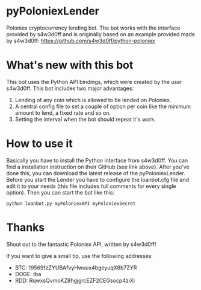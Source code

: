 # pyPoloniexLender
Poloniex cryptocurrency lending bot. The bot works with the interface provided by s4w3d0ff and is originally based on an example provided made by s4w3d0ff: https://github.com/s4w3d0ff/python-poloniex

# What's new with this bot
This bot uses the Python API bindings, which were created by the user s4w3d0ff. This bot includes two major advantages:

1. Lending of any coin which is allowed to be lended on Poloniex.
2. A central config file to set a couple of option per coin like the minimum amount to lend, a fixed rate and so on.
3. Setting the interval when the bot should repeat it's work.

# How to use it
Basically you have to install the Python interface from s4w3d0ff. You can find a installation instruction on their GitHub (see link above). After you've done this, you can download the latest release of the pyPoloniexLender. Before you start the Lender you have to configure the loanbot.cfg file and edit it to your needs (this file includes full comments for every single option). Then you can start the bot like this:
```
python loanbot.py myPoloniexAPI myPoloniexSecret
```

# Thanks
Shout out to the fantastic Poloniex API, written by s4w3d0ff!

If you want to give a small tip, use the following addresses:
* BTC: 19569fzZYUBAfvyHwuux4bgeyuqX8b7ZYR
* DOGE: tba
* RDD: RqwxsQvmoKZ8hgjgrcEZF2CEGsocp4ziXi
